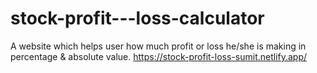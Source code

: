 # stock-profit---loss-calculator
A website which helps user how much profit or loss he/she is making in percentage & absolute value.
https://stock-profit-loss-sumit.netlify.app/
